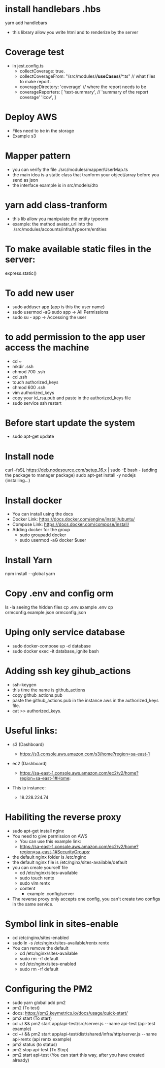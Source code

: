 # install handlebars .hbs
yarn add handlebars
- this library allow you write html and to renderize by the server

# Coverage test
- in jest.config.ts
    - collectCoverage: true.
    - collectCoverageFrom: "<rootDir>/src/modules/**/useCases/**/*.ts" // what files to make report.
    - coverageDirectory: 'coverage' // where the report needs to be
    - coverageReporters: [
        'text-summary', // 'summary of the report coverage'
        'lcov',
    ]

# Deploy AWS
- Files need to be in the storage
- Example s3

# Mapper pattern
- you can verify the file ./src/modules/mapper/UserMap.ts
- the main idea is a static class that tranform your object/array before you send as json
- the interface example is in src/models/dto

# yarn add class-tranform
- this lib allow you manipulate the entity typeorm
- example: the method avatar_url into the ./src/modules/accounts/infra/typeorm/entities


# To make available static files in the server:
express.static()

# To add new user
- sudo adduser app (app is this the user name)
- sudo usermod -aG sudo app -> All Permissions
- sudo su - app -> Accessing the user

# to add permission to the app user access the machine
- cd ~
- mkdir .ssh
- chmod 700 .ssh
- cd .ssh
- touch authorized_keys
- chmod 600 .ssh
- vim authorized_keys
- copy your id_rsa.pub and paste in the authorized_keys file
- sudo service ssh restart

# Before start update the system
- sudo apt-get update

# Install node
curl -fsSL https://deb.nodesource.com/setup_16.x | sudo -E bash - (adding the package to manager package)
sudo apt-get install -y nodejs (installing...)

# Install docker
- You can install using the docs
- Docker Link: https://docs.docker.com/engine/install/ubuntu/
- Compose Link: https://docs.docker.com/compose/install/
- Adding docker for the group
   - sudo groupadd docker
   - sudo usermod -aG docker $user
# Install Yarn
npm install --global yarn

# Copy .env and config orm
ls -la seeing the hidden files
cp .env.example .env
cp ormconfig.example.json ormconfig.json

# Uping only service database
- sudo docker-compose up -d database
- sudo docker exec -it database_ignite bash

# Adding ssh key gihub_actions
- ssh-keygen
- this time the name is github_actions
- copy github_actions.pub
- paste the github_actions.pub in the instance aws in the authorized_keys file.
- cat >> authorized_keys.

# Useful links:
- s3 (Dashboard)
    - https://s3.console.aws.amazon.com/s3/home?region=sa-east-1

- ec2 (Dashboard)
    - https://sa-east-1.console.aws.amazon.com/ec2/v2/home?region=sa-east-1#Home:

- This ip instance:
    - 18.228.224.74

# Habiliting the reverse proxy
- sudo apt-get install nginx
- You need to give permission on AWS
    - You can use this example link: 
    - https://sa-east-1.console.aws.amazon.com/ec2/v2/home?region=sa-east-1#SecurityGroups:
- the default nginx folder is /etc/nginx
- the default nginx file is /etc/nginx/sites-available/default
- you can create yourself file
    - cd /etc/nginx/sites-available
    - sudo touch rentx
    - sudo vim rentx
    - content
       - example .config/server
- The reverse proxy only accepts one config, you can't create two configs in the same service.

# Symbol link in sites-enable
- cd /etc/nginx/sites-enabled
- sudo ln -s /etc/nginx/sites-available/rentx rentx
- You can remove the default
   - cd /etc/nginx/sites-available
   - sudo rm -rf default
   - cd /etc/nginx/sites-enabled
   - sudo rm -rf default
    
# Configuring the PM2
- sudo yarn global add pm2
- pm2 (To test)
- docs: https://pm2.keymetrics.io/docs/usage/quick-start/
- pm2 start (To start)
- cd ~/ && pm2 start app/api-test/src/server.js --name api-test (api-test example)
- cd ~/ && pm2 start app/api-test/dist/shared/infra/http/server.js --name api-rentx (api rentx example)
- pm2 status (to status)
- pm2 stop api-test (To Stop)
- pm2 start api-test (You can start this way, after you have created already)
